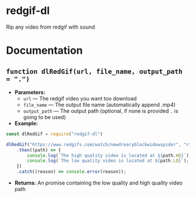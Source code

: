 # redgif-dl
Rip any video from redgif with sound
# Documentation

## `function dlRedGif(url, file_name, output_path = ".")`

 * **Parameters:**
   * `url` — The redgif video you want too download
   * `file_name` — The output file name (automatically append .mp4)
   * `output_path` — The output path (optional, if none is provided `.` is going to be used)
 * **Example:** 
 ```js
 const dlRedGif = require("redgif-dl")

 dlRedGif("https://www.redgifs.com/watch/newdrearyblackwidowspider", "riley reid blow job", "./downloads")
     .then((path) => {
         console.log(`The high quality video is located at ${path.HQ}`);
         console.log(`The low quality video is located at ${path.LQ}`);
     })
     .catch((reason) => console.error(reason));
```
 * **Returns:** An promise containing the low quality and high quality video path
 